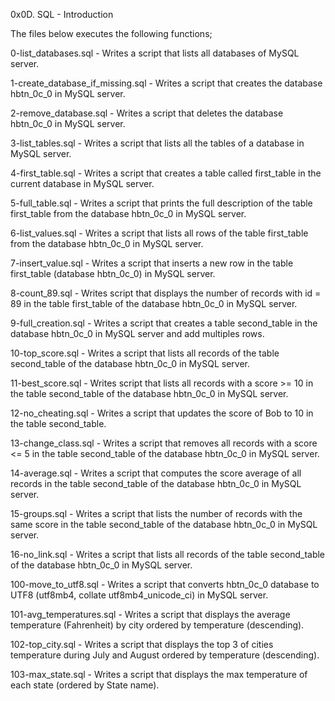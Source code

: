 0x0D. SQL - Introduction

The files below executes the following functions;

0-list_databases.sql - Writes a script that lists all databases of MySQL server.

1-create_database_if_missing.sql - Writes a script that creates the database hbtn_0c_0 in MySQL server.

2-remove_database.sql - Writes a script that deletes the database hbtn_0c_0 in MySQL server.

3-list_tables.sql - Writes a script that lists all the tables of a database in MySQL server.

4-first_table.sql - Writes a script that creates a table called first_table in the current database in MySQL server.

5-full_table.sql - Writes a script that prints the full description of the table first_table from the database hbtn_0c_0 in MySQL server.

6-list_values.sql - Writes a script that lists all rows of the table first_table from the database hbtn_0c_0 in MySQL server.

7-insert_value.sql - Writes a script that inserts a new row in the table first_table (database hbtn_0c_0) in MySQL server.

8-count_89.sql - Writes script that displays the number of records with id = 89 in the table first_table of the database hbtn_0c_0 in MySQL server.

9-full_creation.sql - Writes a script that creates a table second_table in the database hbtn_0c_0 in MySQL server and add multiples rows.

10-top_score.sql - Writes a script that lists all records of the table second_table of the database hbtn_0c_0 in MySQL server.

11-best_score.sql - Writes script that lists all records with a score >= 10 in the table second_table of the database hbtn_0c_0 in MySQL server.

12-no_cheating.sql - Writes a script that updates the score of Bob to 10 in the table second_table.

13-change_class.sql - Writes a script that removes all records with a score <= 5 in the table second_table of the database hbtn_0c_0 in MySQL server.

14-average.sql - Writes a script that computes the score average of all records in the table second_table of the database hbtn_0c_0 in MySQL server.

15-groups.sql - Writes a script that lists the number of records with the same score in the table second_table of the database hbtn_0c_0 in MySQL server.

16-no_link.sql - Writes a script that lists all records of the table second_table of the database hbtn_0c_0 in MySQL server.

100-move_to_utf8.sql - Writes a script that converts hbtn_0c_0 database to UTF8 (utf8mb4, collate utf8mb4_unicode_ci) in MySQL server.

101-avg_temperatures.sql - Writes a script that displays the average temperature (Fahrenheit) by city ordered by temperature (descending).

102-top_city.sql - Writes a script that displays the top 3 of cities temperature during July and August ordered by temperature (descending).

103-max_state.sql - Writes a script that displays the max temperature of each state (ordered by State name).
